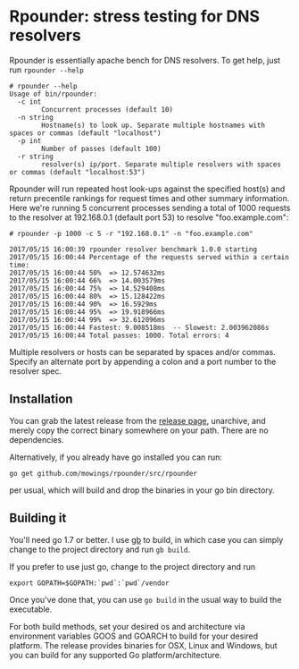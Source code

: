 # Rpounder: stress testing for DNS  resolvers

Rpounder is essentially apache bench for DNS resolvers. To get help, just run `rpounder --help`

    # rpounder --help
	Usage of bin/rpounder:
	  -c int
			Concurrent processes (default 10)
	  -n string
			Hostname(s) to look up. Separate multiple hostnames with spaces or commas (default "localhost")
	  -p int
			Number of passes (default 100)
	  -r string
			resolver(s) ip/port. Separate multiple resolvers with spaces or commas (default "localhost:53")

Rpounder will run repeated host look-ups against the specified host(s) and return precentile rankings for request times
and other summary information. Here we're running 5 concurrent processes sending a total of 1000 requests to the resolver at 192.168.0.1 (default port 53) to resolve "foo.example.com":

	# rpounder -p 1000 -c 5 -r "192.168.0.1" -n "foo.example.com"

	2017/05/15 16:00:39 rpounder resolver benchmark 1.0.0 starting
	2017/05/15 16:00:44 Percentage of the requests served within a certain time:
	2017/05/15 16:00:44 50%  => 12.574632ms
	2017/05/15 16:00:44 66%  => 14.003579ms
	2017/05/15 16:00:44 75%  => 14.529408ms
	2017/05/15 16:00:44 80%  => 15.128422ms
	2017/05/15 16:00:44 90%  => 16.5929ms
	2017/05/15 16:00:44 95%  => 19.918966ms
	2017/05/15 16:00:44 99%  => 32.612096ms
	2017/05/15 16:00:44 Fastest: 9.008518ms  -- Slowest: 2.003962086s
	2017/05/15 16:00:44 Total passes: 1000. Total errors: 4
	
Multiple resolvers or hosts can be separated by spaces and/or commas. Specify an alternate port by appending a colon and a port number to the resolver spec.

## Installation

You can grab the latest release from the [release page](https://github.com/mowings/rpounder/releases), unarchive,  and merely copy the correct binary somewhere on your path. There are no dependencies.

Alternatively, if you already have go installed you can run:

```shell
go get github.com/mowings/rpounder/src/rpounder
```
per usual, which will build and drop the binaries in your go bin directory.


## Building it

You'll need go 1.7 or better. I use [gb](https://getgb.io/) to build, in which case you can simply change to the project directory and run `gb build`. 

If you prefer to use just go, change to the project directory and run

    export GOPATH=$GOPATH:`pwd`:`pwd`/vendor
    
Once you've done that, you can use `go build` in the usual way to build the executable. 

For both build methods, set your desired os and architecture via environment variables GOOS and GOARCH to build for your desired platform. 
The release provides binaries for OSX, Linux and Windows, but you can build for any supported Go platform/architecture. 

